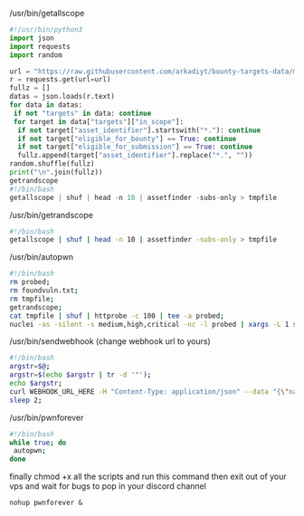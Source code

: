 /usr/bin/getallscope

```python
#!/usr/bin/python3
import json
import requests
import random

url = "https://raw.githubusercontent.com/arkadiyt/bounty-targets-data/main/data/hackerone_data.json"
r = requests.get(url=url)
fullz = []
datas = json.loads(r.text)
for data in datas:
 if not "targets" in data: continue
 for target in data["targets"]["in_scope"]:
  if not target["asset_identifier"].startswith("*."): continue
  if not target["eligible_for_bounty"] == True: continue
  if not target["eligible_for_submission"] == True: continue
  fullz.append(target["asset_identifier"].replace("*.", ""))
random.shuffle(fullz)
print("\n".join(fullz))
getrandscope
#!/bin/bash
getallscope | shuf | head -n 10 | assetfinder -subs-only > tmpfile
``` 

/usr/bin/getrandscope

```bash
#!/bin/bash
getallscope | shuf | head -n 10 | assetfinder -subs-only > tmpfile
```

/usr/bin/autopwn

```bash
#!/bin/bash
rm probed;
rm foundvuln.txt;
rm tmpfile;
getrandscope;
cat tmpfile | shuf | httprobe -c 100 | tee -a probed;
nuclei -as -silent -s medium,high,critical -nc -l probed | xargs -L 1 sendwebhook | tee -a foundvuln.txt;
```

/usr/bin/sendwebhook (change webhook url to yours)

```bash
#!/bin/bash
argstr=$@;
argstr=$(echo $argstr | tr -d '"');
echo $argstr;
curl WEBHOOK_URL_HERE -H "Content-Type: application/json" --data "{\"name\":\"hello\", \"content\":\"$argstr\"}";
sleep 2;
```

/usr/bin/pwnforever

```bash
#!/bin/bash
while true; do 
 autopwn;
done
```

finally chmod +x all the scripts and run this command then exit out of your vps and wait for bugs to pop in your discord channel
```
nohup pwnforever &
```
